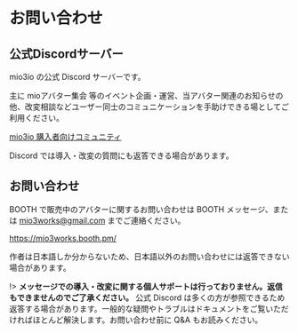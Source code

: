 # お問い合わせ <!-- {docsify-ignore-all} -->

## 公式Discordサーバー

mio3io の公式 Discord サーバーです。

主に mioアバター集会 等のイベント企画・運営、当アバター関連のお知らせの他、改変相談などユーザー同士のコミュニケーションを手助けできる場としてご利用ください。

[mio3io 購入者向けコミュニティ](https://discord.com/invite/DEdZuXUnwu)

Discord では導入・改変の質問にも返答できる場合があります。

## お問い合わせ

BOOTH で販売中のアバターに関するお問い合わせは BOOTH メッセージ、または mio3works@gmail.com までご連絡ください。

https://mio3works.booth.pm/

作者は日本語しか分からないため、日本語以外のお問い合わせには返答できない場合があります。

!> **メッセージでの導入・改変に関する個人サポートは行っておりません。返信もできませんのでご了承ください。**
公式 Discord は多くの方が参照できるため返答する場合があります。一般的な疑問やトラブルはドキュメントをご覧いただければほとんど解決します。お問い合わせ前に Q&A もお読みください。